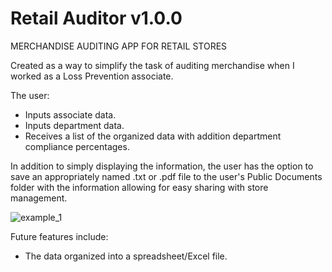 # Retail Auditor v1.0.0
MERCHANDISE AUDITING APP FOR RETAIL STORES

Created as a way to simplify the task of auditing merchandise when I worked as a Loss Prevention associate.

The user:
- Inputs associate data.
- Inputs department data.
- Receives a list of the organized data with addition department compliance percentages.

In addition to simply displaying the information, the user has the option to save an appropriately named .txt  or .pdf file to the user's Public Documents folder with the information allowing for easy sharing with store management.

![example_1](https://user-images.githubusercontent.com/62576670/185679696-19abb2fc-1b2a-4585-8ea1-d2ad09cdf3c4.gif)

Future features include:
- The data organized into a spreadsheet/Excel file.
